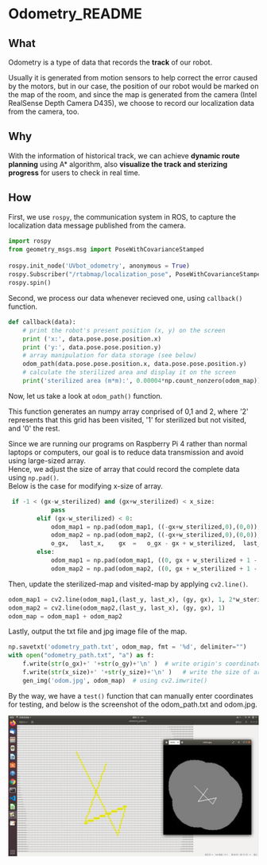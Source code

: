 # Odometry_README

## What
Odometry is a type of data that records the **track** of our robot.

Usually it is generated from motion sensors to help correct the error caused by the motors,
but in our case, the position of our robot would be marked on the map of the room, and since the map is generated from the camera (Intel RealSense Depth Camera D435), we choose to record our localization data from the camera, too.

## Why 
With the information of historical track, we can achieve **dynamic route planning** using A* algorithm, also **visualize the track and sterizing progress** for users to check in real time.



## How 
First, we use `rospy`, the communication system in ROS, to capture the localization data message published from the camera.
    
``` python
import rospy
from geometry_msgs.msg import PoseWithCovarianceStamped

rospy.init_node('UVbot_odometry', anonymous = True)
rospy.Subscriber("/rtabmap/localization_pose", PoseWithCovarianceStamped, callback)
rospy.spin()
```

Second, we process our data whenever recieved one, using `callback()` function.

```Python
def callback(data):
    # print the robot's present position (x, y) on the screen
    print ('x:', data.pose.pose.position.x)
    print ('y:', data.pose.pose.position.y)
    # array manipulation for data storage (see below)
    odom_path(data.pose.pose.position.x, data.pose.pose.position.y)
    # calculate the sterilized area and display it on the screen
    print('sterilized area (m*m):', 0.00004*np.count_nonzero(odom_map)) 
```

Now, let us take a look at `odom_path()` function.  

This function generates an numpy array conprised of 0,1 and 2, where '2' represents that this grid has been visited,
'1' for sterilized but not visited, and '0' the rest.

Since we are running our programs on Raspberry Pi 4 rather than normal laptops or computers, our goal is to reduce data transmission and avoid using large-sized array.  
Hence, we adjust the size of array that could record the complete data using `np.pad()`.  
Below is the case for modifying x-size of array.

```Python
 if -1 < (gx-w_sterilized) and (gx+w_sterilized) < x_size:
            pass
        elif (gx-w_sterilized) < 0:
            odom_map1 = np.pad(odom_map1, ((-gx+w_sterilized,0),(0,0)),'constant',constant_values = (0,0))
            odom_map2 = np.pad(odom_map2, ((-gx+w_sterilized,0),(0,0)),'constant',constant_values = (0,0))
            o_gx,   last_x,    gx  =   o_gx - gx + w_sterilized,  last_x - gx + w_sterilized,  w_sterilized
        else:
            odom_map1 = np.pad(odom_map1, ((0, gx + w_sterilized + 1 - x_size),(0,0)),'constant',constant_values = (0,0))
            odom_map2 = np.pad(odom_map2, ((0, gx + w_sterilized + 1 - x_size),(0,0)),'constant',constant_values = (0,0))

```

Then, update the sterilized-map and visited-map by applying `cv2.line()`.

```Python
odom_map1 = cv2.line(odom_map1,(last_y, last_x), (gy, gx), 1, 2*w_sterilized)
odom_map2 = cv2.line(odom_map2,(last_y, last_x), (gy, gx), 1)
odom_map = odom_map1 + odom_map2
```

Lastly, output the txt file and jpg image file of the map.

```Python
np.savetxt('odometry_path.txt', odom_map, fmt = '%d', delimiter="")
with open("odometry_path.txt", "a") as f:
    f.write(str(o_gx)+' '+str(o_gy)+'\n' )  # write origin's coordinate
    f.write(str(x_size)+' '+str(y_size)+'\n' )   # write the size of array
    gen_img('odom.jpg', odom_map)  # using cv2.imwrite()
```

By the way, we have a `test()` function that can manually enter coordinates for testing, and below is the screenshot of the odom_path.txt and odom.jpg.

![screenshot](odometry/screenshot.png)
